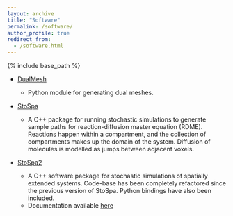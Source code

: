 ```yaml
---
layout: archive
title: "Software"
permalink: /software/
author_profile: true
redirect_from:
  - /software.html
---
```


{% include base_path %}

* [DualMesh](https://github.com/BartoszBartmanski/DualMesh)
    - Python module for generating dual meshes.

* [StoSpa](https://github.com/BartoszBartmanski/StoSpa)
    - A C++ package for running stochastic simulations to generate sample paths for reaction-diffusion master equation (RDME). Reactions happen within a compartment, and the collection of compartments makes up the domain of the system. Diffusion of molecules is modelled as jumps between adjacent voxels.

* [StoSpa2](https://github.com/BartoszBartmanski/StoSpa2)
    - A C++ software package for stochastic simulations of spatially extended systems. Code-base has been completely refactored since the previous version of StoSpa. Python bindings have also been included.
    - Documentation available [here](https://stospa2.readthedocs.io/en/latest/)
